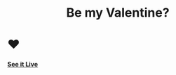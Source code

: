 <h1 align="center">
    Be my Valentine?
</h1>

<h1> &#9829 </h1>

#### [See it Live](https://thatwaniguy.github.io/heyhey/)

